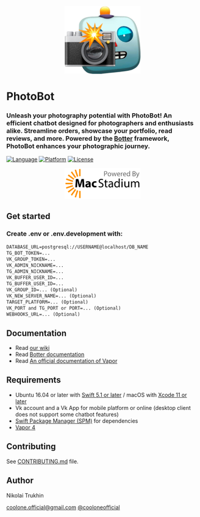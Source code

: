 

<p align="center"><img width=200 src="logo.png" alt="Vkontakter logo"></p>

# PhotoBot

### Unleash your photography potential with PhotoBot! An efficient chatbot designed for photographers and enthusiasts alike. Streamline orders, showcase your portfolio, read reviews, and more. Powered by the [Botter](https://github.com/CoolONEOfficial/botter) framework, PhotoBot enhances your photographic journey.

[![Language](https://img.shields.io/badge/language-Swift%205.1-orange.svg)](https://swift.org/download/)
[![Platform](https://img.shields.io/badge/platform-Linux%20/%20macOS-ffc713.svg)](https://swift.org/download/)
[![License](https://img.shields.io/badge/license-MIT-lightgrey.svg)](https://github.com/CoolONEOfficial/Vkontakter/blob/master/LICENSE)

<p align="center"><img width=200 src="macstadium.png" alt="MacStadium logo"></p>

## Get started

### Create .env or .env.development with:

```env
DATABASE_URL=postgresql://USERNAME@localhost/DB_NAME
TG_BOT_TOKEN=...
VK_GROUP_TOKEN=...
VK_ADMIN_NICKNAME=...
TG_ADMIN_NICKNAME=...
VK_BUFFER_USER_ID=...
TG_BUFFER_USER_ID=...
VK_GROUP_ID=... (Optional)
VK_NEW_SERVER_NAME=... (Optional)
TARGET_PLATFORM=... (Optional)
VK_PORT and TG_PORT or PORT=... (Optional)
WEBHOOKS_URL=... (Optional)
```

Documentation
---------------

- Read [our wiki](https://github.com/CoolONEOfficial/PhotoBot/wiki)
- Read [Botter documentation](https://github.com/CoolONEOfficial/Botter)
- Read [An official documentation of Vapor](https://docs.vapor.codes/4.0/)

Requirements
---------------

- Ubuntu 16.04 or later with [Swift 5.1 or later](https://swift.org/getting-started/) / macOS with [Xcode 11 or later](https://swift.org/download/)
- Vk account and a Vk App for mobile platform or online (desktop client does not support some chatbot features)
- [Swift Package Manager (SPM)](https://github.com/apple/swift-package-manager/blob/master/Documentation/Usage.md) for dependencies 
- [Vapor 4](https://vapor.codes)

Contributing
---------------

See [CONTRIBUTING.md](CONTRIBUTING.md) file.

Author
---------------

Nikolai Trukhin

[coolone.official@gmail.com](mailto:coolone.official@gmail.com)
[@cooloneofficial](https://t.me/cooloneofficial)


